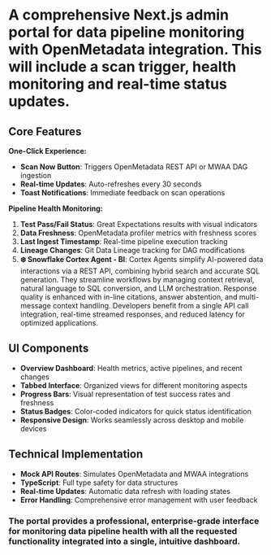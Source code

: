 # A comprehensive Next.js admin portal for data pipeline monitoring with OpenMetadata integration. This will include a scan trigger, health monitoring and real-time status updates.

## Core Features

**One-Click Experience:**

- **Scan Now Button**: Triggers OpenMetadata REST API or MWAA DAG ingestion
- **Real-time Updates**: Auto-refreshes every 30 seconds
- **Toast Notifications**: Immediate feedback on scan operations

**Pipeline Health Monitoring:**

1. **Test Pass/Fail Status**: Great Expectations results with visual indicators
2. **Data Freshness**: OpenMetadata profiler metrics with freshness scores
3. **Last Ingest Timestamp**: Real-time pipeline execution tracking
4. **Lineage Changes**: Git Data Lineage tracking for DAG modifications
5. **❄️ Snowflake Cortex Agent - BI**: Cortex Agents simplify AI-powered data interactions via a REST API, combining hybrid search and accurate SQL generation. They streamline workflows by managing context retrieval, natural language to SQL conversion, and LLM orchestration. Response quality is enhanced with in-line citations, answer abstention, and multi-message context handling. Developers benefit from a single API call integration, real-time streamed responses, and reduced latency for optimized applications.

## UI Components

- **Overview Dashboard**: Health metrics, active pipelines, and recent changes
- **Tabbed Interface**: Organized views for different monitoring aspects
- **Progress Bars**: Visual representation of test success rates and freshness
- **Status Badges**: Color-coded indicators for quick status identification
- **Responsive Design**: Works seamlessly across desktop and mobile devices

## Technical Implementation

- **Mock API Routes**: Simulates OpenMetadata and MWAA integrations
- **TypeScript**: Full type safety for data structures
- **Real-time Updates**: Automatic data refresh with loading states
- **Error Handling**: Comprehensive error management with user feedback

### The portal provides a professional, enterprise-grade interface for monitoring data pipeline health with all the requested functionality integrated into a single, intuitive dashboard.
